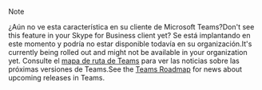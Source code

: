 > [!NOTE]
> <span data-ttu-id="05a46-101">¿Aún no ve esta característica en su cliente de Microsoft Teams?</span><span class="sxs-lookup"><span data-stu-id="05a46-101">Don't see this feature in your Skype for Business client yet?</span></span> <span data-ttu-id="05a46-102">Se está implantando en este momento y podría no estar disponible todavía en su organización.</span><span class="sxs-lookup"><span data-stu-id="05a46-102">It's currently being rolled out and might not be available in your organization yet.</span></span> <span data-ttu-id="05a46-103">Consulte el [mapa de ruta de Teams](https://aka.ms/TeamsRoadmap) para ver las noticias sobre las próximas versiones de Teams.</span><span class="sxs-lookup"><span data-stu-id="05a46-103">See the [Teams Roadmap](https://aka.ms/TeamsRoadmap) for news about upcoming releases in Teams.</span></span>